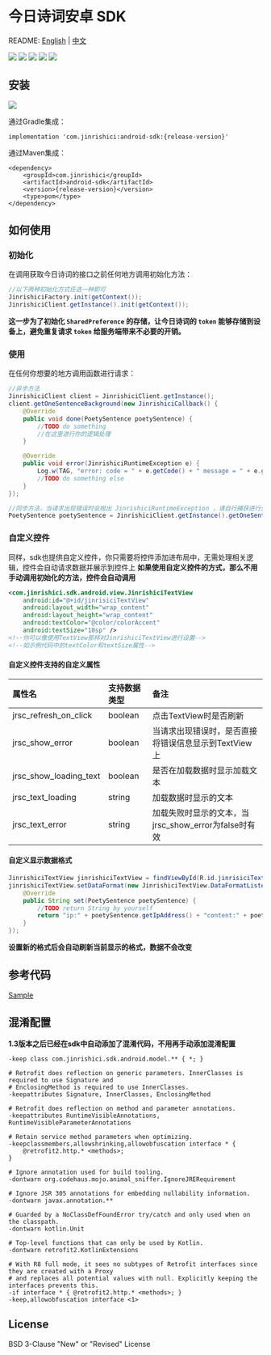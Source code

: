 # 今日诗词安卓 SDK

README: [English](https://github.com/xenv/jinrishici-sdk-android/blob/master/README_EN.md "English") | [中文](https://github.com/xenv/jinrishici-sdk-android/blob/master/README.md "中文")

![](https://img.shields.io/github/last-commit/xenv/jinrishici-sdk-android.svg) ![](https://img.shields.io/github/release-date/xenv/jinrishici-sdk-android.svg) ![](https://img.shields.io/github/license/xenv/jinrishici-sdk-android.svg) ![](https://img.shields.io/github/stars/xenv/jinrishici-sdk-android.svg?label=Stars&style=social) ![](https://img.shields.io/github/forks/xenv/jinrishici-sdk-android.svg?label=Fork&style=social)

## 安装
![](https://img.shields.io/github/release/xenv/jinrishici-sdk-android.svg)

通过Gradle集成：

	implementation 'com.jinrishici:android-sdk:{release-version}'
通过Maven集成：

	<dependency>
  		<groupId>com.jinrishici</groupId>
  		<artifactId>android-sdk</artifactId>
  		<version>{release-version}</version>
  		<type>pom</type>
	</dependency>

## 如何使用

### 初始化

在调用获取今日诗词的接口之前任何地方调用初始化方法：
```java
//以下两种初始化方式任选一种即可
JinrishiciFactory.init(getContext());
JinrishiciClient.getInstance().init(getContext());
```
**这一步为了初始化 `SharedPreference` 的存储，让今日诗词的 `token` 能够存储到设备上，避免重复请求 `token` 给服务端带来不必要的开销。**

### 使用
在任何你想要的地方调用函数进行请求：
```java
//异步方法
JinrishiciClient client = JinrishiciClient.getInstance();
client.getOneSentenceBackground(new JinrishiciCallback() {
	@Override
	public void done(PoetySentence poetySentence) {
		//TODO do something
		//在这里进行你的逻辑处理
	}

	@Override
	public void error(JinrishiciRuntimeException e) {
		Log.w(TAG, "error: code = " + e.getCode() + " message = " + e.getMessage());
		//TODO do something else
	}
});

//同步方法，当请求出现错误时会抛出 JinrishiciRuntimeException ，请自行捕获进行处理
PoetySentence poetySentence = JinrishiciClient.getInstance().getOneSentence();
```

### 自定义控件
同样，sdk也提供自定义控件，你只需要将控件添加进布局中，无需处理相关逻辑，控件会自动请求数据并展示到控件上
**如果使用自定义控件的方式，那么不用手动调用初始化的方法，控件会自动调用**
```xml
<com.jinrishici.sdk.android.view.JinrishiciTextView
	android:id="@+id/jinrisiciTextView"
	android:layout_width="wrap_content"
	android:layout_height="wrap_content"
	android:textColor="@color/colorAccent"
	android:textSize="18sp" />
<!--你可以像使用TextView那样对JinrishiciTextView进行设置-->
<!--如示例代码中的textColor和textSize属性-->
```
#### 自定义控件支持的自定义属性

|属性名|支持数据类型|备注|
| :------------ | :------------ | :------------ |
|jrsc_refresh_on_click|boolean|点击TextView时是否刷新|
|jrsc_show_error|boolean|当请求出现错误时，是否直接将错误信息显示到TextView上|
|jrsc_show_loading_text|boolean|是否在加载数据时显示加载文本|
|jrsc_text_loading|string|加载数据时显示的文本|
|jrsc_text_error|string|加载失败时显示的文本，当jrsc_show_error为false时有效|
                                    
#### 自定义显示数据格式
```java
JinrishiciTextView jinrishiciTextView = findViewById(R.id.jinrisiciTextView);
jinrishiciTextView.setDataFormat(new JinrishiciTextView.DataFormatListener() {
	@Override
	public String set(PoetySentence poetySentence) {
		//TODO return String by yourself
		return "ip:" + poetySentence.getIpAddress() + "content:" + poetySentence.getData().getContent();
	}
});
```
**设置新的格式后会自动刷新当前显示的格式，数据不会改变**

## 参考代码
[Sample](https://github.com/xenv/jinrishici-sdk-android/blob/master/app/src/main/java/com/jinrishici/sdk/android/demo/MainActivity.java "Sample")


## 混淆配置
**1.3版本之后已经在sdk中自动添加了混淆代码，不用再手动添加混淆配置**

```
-keep class com.jinrishici.sdk.android.model.** { *; }

# Retrofit does reflection on generic parameters. InnerClasses is required to use Signature and
# EnclosingMethod is required to use InnerClasses.
-keepattributes Signature, InnerClasses, EnclosingMethod

# Retrofit does reflection on method and parameter annotations.
-keepattributes RuntimeVisibleAnnotations, RuntimeVisibleParameterAnnotations

# Retain service method parameters when optimizing.
-keepclassmembers,allowshrinking,allowobfuscation interface * {
    @retrofit2.http.* <methods>;
}

# Ignore annotation used for build tooling.
-dontwarn org.codehaus.mojo.animal_sniffer.IgnoreJRERequirement

# Ignore JSR 305 annotations for embedding nullability information.
-dontwarn javax.annotation.**

# Guarded by a NoClassDefFoundError try/catch and only used when on the classpath.
-dontwarn kotlin.Unit

# Top-level functions that can only be used by Kotlin.
-dontwarn retrofit2.KotlinExtensions

# With R8 full mode, it sees no subtypes of Retrofit interfaces since they are created with a Proxy
# and replaces all potential values with null. Explicitly keeping the interfaces prevents this.
-if interface * { @retrofit2.http.* <methods>; }
-keep,allowobfuscation interface <1>
```

## License
                                    
BSD 3-Clause "New" or "Revised" License
